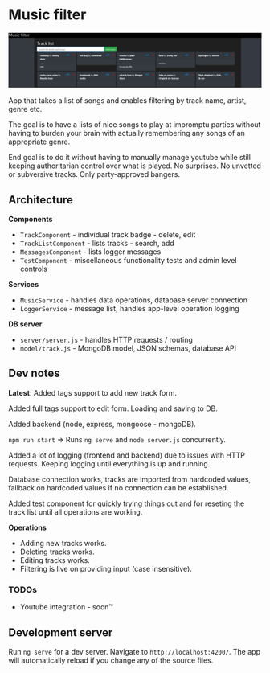 # Music filter

![music app](./main-screenshot.png)

App that takes a list of songs and enables filtering by track name, artist, genre etc.

The goal is to have a lists of nice songs to play at impromptu parties without having to burden your brain with actually remembering any songs of an appropriate genre.

End goal is to do it without having to manually manage youtube while still keeping authoritarian control over what is played. No surprises. No unvetted or subversive tracks. Only party-approved bangers.

## Architecture

**Components**
* `TrackComponent` - individual track badge - delete, edit
* `TrackListComponent` - lists tracks - search, add
* `MessagesComponent` - lists logger messages
* `TestComponent` - miscellaneous functionality tests and admin level controls

**Services**
* `MusicService` - handles data operations, database server connection
* `LoggerService` - message list, handles app-level operation logging

**DB server**
* `server/server.js` - handles HTTP requests / routing
* `model/track.js` - MongoDB model, JSON schemas, database API

## Dev notes

**Latest**: Added tags support to add new track form.

Added full tags support to edit form. Loading and saving to DB.

Added backend (node, express, mongoose - mongoDB).

`npm run start` => Runs `ng serve` and `node server.js` concurrently.

Added a lot of logging (frontend and backend) due to issues with HTTP requests. Keeping logging until everything is up and running.

Database connection works, tracks are imported from hardcoded values, fallback on hardcoded values if no connection can be established.

Added test component for quickly trying things out and for reseting the track list until all operations are working.

**Operations**
* Adding new tracks works.
* Deleting tracks works.
* Editing tracks works.
* Filtering is live on providing input (case insensitive).

### TODOs

* Youtube integration - soon™

## Development server

Run `ng serve` for a dev server. Navigate to `http://localhost:4200/`. The app will automatically reload if you change any of the source files.